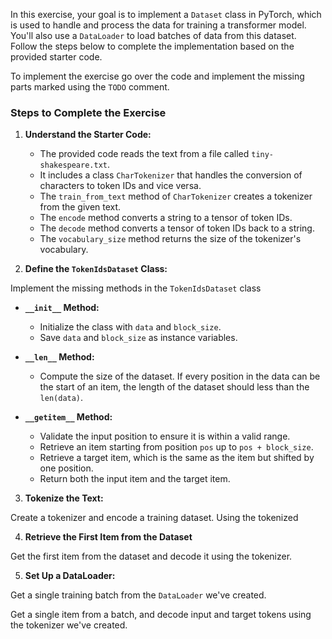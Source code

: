 
In this exercise, your goal is to implement a `Dataset` class in PyTorch, which is used to handle and process the data for training a transformer model. You'll also use a `DataLoader` to load batches of data from this dataset. Follow the steps below to complete the implementation based on the provided starter code.

To implement the exercise go over the code and implement the missing parts marked using the `TODO` comment.

### Steps to Complete the Exercise

1. **Understand the Starter Code:**
    
    - The provided code reads the text from a file called `tiny-shakespeare.txt`.
    - It includes a class `CharTokenizer` that handles the conversion of characters to token IDs and vice versa.
    - The `train_from_text` method of `CharTokenizer` creates a tokenizer from the given text.
    - The `encode` method converts a string to a tensor of token IDs.
    - The `decode` method converts a tensor of token IDs back to a string.
    - The `vocabulary_size` method returns the size of the tokenizer's vocabulary.


2. **Define the `TokenIdsDataset` Class:**

Implement the missing methods in the `TokenIdsDataset` class
    
- **`__init__` Method:**
    - Initialize the class with `data` and `block_size`.
    - Save `data` and `block_size` as instance variables.

- **`__len__` Method:**
    - Compute the size of the dataset. If every position in the data can be the start of an item, the length of the dataset should less than the `len(data)`.

- **`__getitem__` Method:**
    - Validate the input position to ensure it is within a valid range.
    - Retrieve an item starting from position `pos` up to `pos + block_size`.
    - Retrieve a target item, which is the same as the item but shifted by one position.
    - Return both the input item and the target item.



3. **Tokenize the Text:**
    
Create a tokenizer and encode a training dataset. Using the tokenized


4. **Retrieve the First Item from the Dataset** 

Get the first item from the dataset and decode it using the tokenizer.

5. **Set Up a DataLoader:**

Get a single training batch from the `DataLoader` we've created.

Get a single item from a batch, and decode input and target tokens using the tokenizer we've created.
